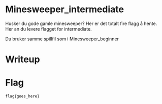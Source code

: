 # Minesweeper_intermediate

Husker du gode gamle minesweeper? Her er det totalt fire flagg å hente. Her an du levere flagget for intermediate.

Du bruker samme spillfil som i Minesweeper_beginner

# Writeup

<Enter writeup here>

# Flag

```
flag{goes_here}
```